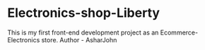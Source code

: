 # Electronics-shop-Liberty
This is my first front-end development project as an Ecommerce-Electronics store.
Author - AsharJohn
